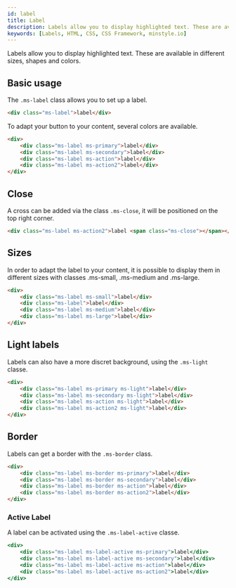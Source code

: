 ```yaml
---
id: label
title: Label
description: Labels allow you to display highlighted text. These are available in different sizes, shapes and colors.
keywords: [Labels, HTML, CSS, CSS Framework, minstyle.io]
---
```


Labels allow you to display highlighted text. These are available in different sizes, shapes and colors.

## Basic usage

The `.ms-label` class allows you to set up a label.

```html live
<div class="ms-label">label</div>
```

To adapt your button to your content, several colors are available.

```html live
<div>
    <div class="ms-label ms-primary">label</div>
    <div class="ms-label ms-secondary">label</div>
    <div class="ms-label ms-action">label</div>
    <div class="ms-label ms-action2">label</div>
</div>
```

## Close

A cross can be added via the class `.ms-close`, it will be positioned on the top right corner.

```html live
<div class="ms-label ms-action2">label <span class="ms-close"></span></div>
```

## Sizes

In order to adapt the label to your content, it is possible to display them in different sizes with classes .ms-small, .ms-medium and .ms-large.

```html live
<div>
    <div class="ms-label ms-small">label</div>
    <div class="ms-label">label</div>
    <div class="ms-label ms-medium">label</div>
    <div class="ms-label ms-large">label</div>
</div>
```

## Light labels

Labels can also have a more discret background, using the `.ms-light` classe.

```html live
<div>
    <div class="ms-label ms-primary ms-light">label</div>
    <div class="ms-label ms-secondary ms-light">label</div>
    <div class="ms-label ms-action ms-light">label</div>
    <div class="ms-label ms-action2 ms-light">label</div>
</div>
```

## Border

Labels can get a border with the `.ms-border` class.

```html live
<div>
    <div class="ms-label ms-border ms-primary">label</div>
    <div class="ms-label ms-border ms-secondary">label</div>
    <div class="ms-label ms-border ms-action">label</div>
    <div class="ms-label ms-border ms-action2">label</div>
</div>
```

### Active Label

A label can be activated using the `.ms-label-active` classe.

```jsx live
<div>
    <div class="ms-label ms-label-active ms-primary">label</div>
    <div class="ms-label ms-label-active ms-secondary">label</div>
    <div class="ms-label ms-label-active ms-action">label</div>
    <div class="ms-label ms-label-active ms-action2">label</div>
</div>
```
